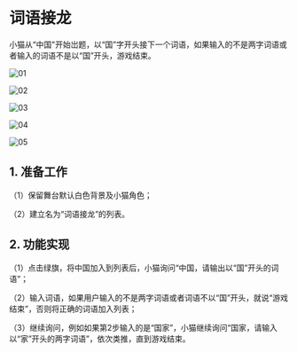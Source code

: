 ﻿# 词语接龙

小猫从“中国"开始岀题，以“国”字开头接下一个词语，如果输入的不是两字词语或者输入的词语不是以“国”开头，游戏结束。


![01](https://img-blog.csdnimg.cn/bf7b15d49f854a91b8bcf531cbab859d.png)

![02](https://img-blog.csdnimg.cn/dc1c5d5a69934be18cd08c0aca4b03fb.png)

![03](https://img-blog.csdnimg.cn/1494291d75ca47ac930cb1391a3e112b.png)

![04](https://img-blog.csdnimg.cn/6434cc9a5fae4003b72a43af3c7d6186.png)

![05](https://img-blog.csdnimg.cn/b78fe48a29d34d7b84ec14ee029c4627.png)




## 1. 准备工作

（1）保留舞台默认白色背景及小猫角色；

（2）建立名为“词语接龙”的列表。




## 2. 功能实现

（1）点击绿旗，将中国加入到列表后，小猫询问“中国，请输出以“国”开头的词语”；

（2）输入词语，如果用户输入的不是两字词语或者词语不以“国”开头，就说“游戏结束”，否则将正确的词语加入列表；

（3）继续询问，例如如果第2步输入的是“国家”，小猫继续询问“国家，请输入以“家”开头的两字词语”，依次类推，直到游戏结束。

